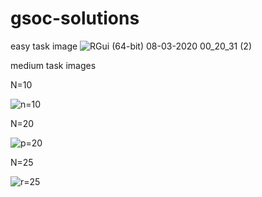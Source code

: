 # gsoc-solutions
easy task image
![RGui (64-bit) 08-03-2020 00_20_31 (2)](https://user-images.githubusercontent.com/61632706/76150658-f3542c80-60d2-11ea-9ec4-6da5acaf4be1.png)

medium task images


 N=10
 
![n=10](https://user-images.githubusercontent.com/61632706/76152553-c578e300-60e6-11ea-9a80-04d8dc9e7838.png)

N=20

![p=20](https://user-images.githubusercontent.com/61632706/76152610-66679e00-60e7-11ea-9b4a-72749dd69e9e.png)

N=25

![r=25](https://user-images.githubusercontent.com/61632706/76152622-81d2a900-60e7-11ea-87aa-db0770ff3ec5.png)
